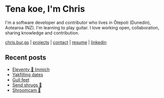 # Tena koe, I'm Chris

I'm a software developer and contributor who lives in Ōtepoti (Dunedin), Aotearoa (NZ). I'm learning to play guitar. I love working open, collaboration, sharing knowledge and contribution.

[chris.bur.gs](https://chris.bur.gs) | [projects](https://chris.bur.gs/projects/) | [contact](https://chris.bur.gs/contact/) | [resume](https://chris.bur.gs/resume) | [linkedin](https://linkedin.com/in/stephenajulu)

## Recent posts

<!-- BLOG-POST-LIST:START -->
- [Eleventy 🤝 Immich](https://chris.bur.gs/eleventy-immich/)
- [Yakfilling dates](https://chris.bur.gs/yakfilling-markdown-day-property/)
- [Gull feet](https://chris.bur.gs/gull-feet/)
- [Send shrugs 🤷](https://chris.bur.gs/shruggies/)
- [Shroomcam 🍄](https://chris.bur.gs/shroomcam/)
<!-- BLOG-POST-LIST:END -->
